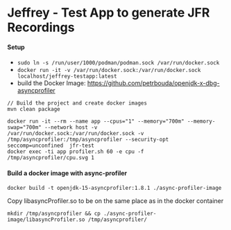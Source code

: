 # Jeffrey - Test App to generate JFR Recordings

#### Setup
- `sudo ln -s /run/user/1000/podman/podman.sock /var/run/docker.sock`
- `docker run -it -v /var/run/docker.sock:/var/run/docker.sock localhost/jeffrey-testapp:latest`
- build the Docker Image: https://github.com/petrbouda/openjdk-x-dbg-asyncprofiler

```
// Build the project and create docker images
mvn clean package

docker run -it --rm --name app --cpus="1" --memory="700m" --memory-swap="700m" --network host -v /var/run/docker.sock:/var/run/docker.sock -v /tmp/asyncprofiler:/tmp/asyncprofiler --security-opt seccomp=unconfined  jfr-test
docker exec -ti app profiler.sh 60 -e cpu -f /tmp/asyncprofiler/cpu.svg 1
```

#### Build a docker image with async-profiler

```
docker build -t openjdk-15-asyncprofiler:1.8.1 ./async-profiler-image
```
Copy libasyncProfiler.so to be on the same place as in the docker container
```
mkdir /tmp/asyncprofiler && cp ./async-profiler-image/libasyncProfiler.so /tmp/asyncprofiler/
```
